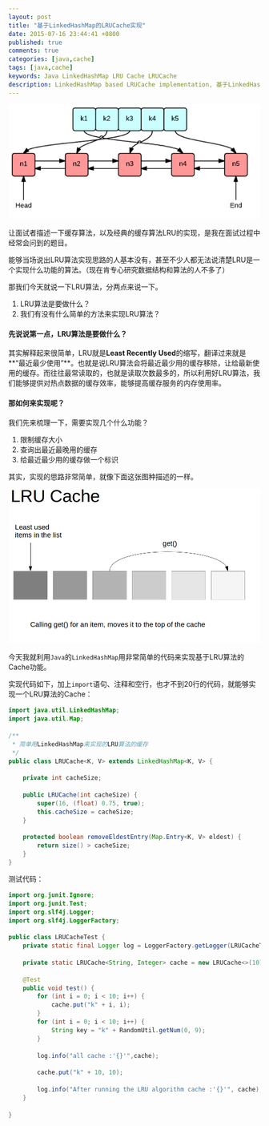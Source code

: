 ```yaml
---
layout: post
title: "基于LinkedHashMap的LRUCache实现"
date: 2015-07-16 23:44:41 +0800
published: true
comments: true
categories: [java,cache]
tags: [java,cache]
keywords: Java LinkedHashMap LRU Cache LRUCache
description: LinkedHashMap based LRUCache implementation, 基于LinkedHashMap的LRUCache实现
---
```

![LRU Cache](/images/blog/lru/lru-cache.png)

让面试者描述一下缓存算法，以及经典的缓存算法LRU的实现，是我在面试过程中经常会问到的题目。

能够当场说出LRU算法实现思路的人基本没有，甚至不少人都无法说清楚LRU是一个实现什么功能的算法。（现在肯专心研究数据结构和算法的人不多了）

那我们今天就说一下LRU算法，分两点来说一下。

1. LRU算法是要做什么？
2. 我们有没有什么简单的方法来实现LRU算法？

#### 先说说第一点，LRU算法是要做什么？

其实解释起来很简单，LRU就是**Least Recently Used**的缩写，翻译过来就是**“最近最少使用”**。也就是说LRU算法会将最近最少用的缓存移除，让给最新使用的缓存。而往往最常读取的，也就是读取次数最多的，所以利用好LRU算法，我们能够提供对热点数据的缓存效率，能够提高缓存服务的内存使用率。

#### 那如何来实现呢？

我们先来梳理一下，需要实现几个什么功能？

1. 限制缓存大小
2. 查询出最近最晚用的缓存
3. 给最近最少用的缓存做一个标识

其实，实现的思路非常简单，就像下面这张图种描述的一样。

![LRU](/images/blog/lru/lru.png)

今天我就利用`Java`的`LinkedHashMap`用非常简单的代码来实现基于LRU算法的Cache功能。

实现代码如下，加上`import`语句、注释和空行，也才不到20行的代码，就能够实现一个LRU算法的Cache：

```java
import java.util.LinkedHashMap;
import java.util.Map;

/**
 * 简单用LinkedHashMap来实现的LRU算法的缓存
 */
public class LRUCache<K, V> extends LinkedHashMap<K, V> {

    private int cacheSize;

    public LRUCache(int cacheSize) {
        super(16, (float) 0.75, true);
        this.cacheSize = cacheSize;
    }

    protected boolean removeEldestEntry(Map.Entry<K, V> eldest) {
        return size() > cacheSize;
    }
}
```

测试代码：

```java
import org.junit.Ignore;
import org.junit.Test;
import org.slf4j.Logger;
import org.slf4j.LoggerFactory;

public class LRUCacheTest {
    private static final Logger log = LoggerFactory.getLogger(LRUCacheTest.class);

    private static LRUCache<String, Integer> cache = new LRUCache<>(10);

    @Test
    public void test() {
        for (int i = 0; i < 10; i++) {
            cache.put("k" + i, i);
        }
        for (int i = 0; i < 10; i++) {
            String key = "k" + RandomUtil.getNum(0, 9);
        }

        log.info("all cache :'{}'",cache);

        cache.put("k" + 10, 10);

        log.info("After running the LRU algorithm cache :'{}'", cache);
    }

}
```
